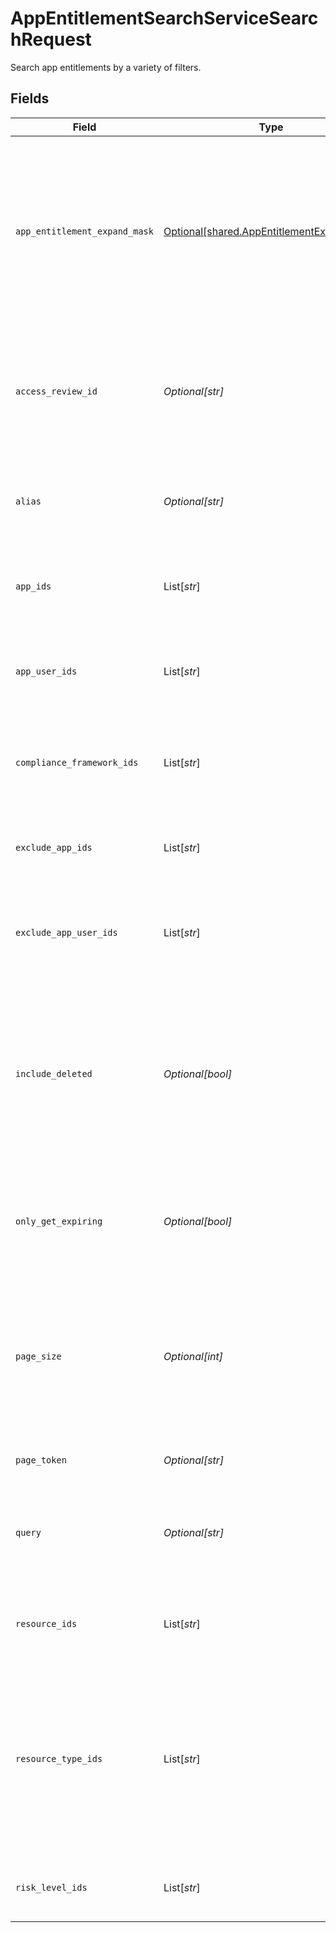 # AppEntitlementSearchServiceSearchRequest

Search app entitlements by a variety of filters.


## Fields

| Field                                                                                                                                       | Type                                                                                                                                        | Required                                                                                                                                    | Description                                                                                                                                 |
| ------------------------------------------------------------------------------------------------------------------------------------------- | ------------------------------------------------------------------------------------------------------------------------------------------- | ------------------------------------------------------------------------------------------------------------------------------------------- | ------------------------------------------------------------------------------------------------------------------------------------------- |
| `app_entitlement_expand_mask`                                                                                                               | [Optional[shared.AppEntitlementExpandMask]](../../models/shared/appentitlementexpandmask.md)                                                | :heavy_minus_sign:                                                                                                                          | The app entitlement expand mask allows the user to get additional information when getting responses containing app entitlement views.      |
| `access_review_id`                                                                                                                          | *Optional[str]*                                                                                                                             | :heavy_minus_sign:                                                                                                                          | Search for app entitlements that are being reviewed as part of this access review campaign.                                                 |
| `alias`                                                                                                                                     | *Optional[str]*                                                                                                                             | :heavy_minus_sign:                                                                                                                          | Search for app entitlements that have this alias (exact match).                                                                             |
| `app_ids`                                                                                                                                   | List[*str*]                                                                                                                                 | :heavy_minus_sign:                                                                                                                          | Search for app entitlements contained in any of these apps.                                                                                 |
| `app_user_ids`                                                                                                                              | List[*str*]                                                                                                                                 | :heavy_minus_sign:                                                                                                                          | Search for app entitlements that are granted to any of these app user ids.                                                                  |
| `compliance_framework_ids`                                                                                                                  | List[*str*]                                                                                                                                 | :heavy_minus_sign:                                                                                                                          | Search for app entitlements that are part of these compliace frameworks.                                                                    |
| `exclude_app_ids`                                                                                                                           | List[*str*]                                                                                                                                 | :heavy_minus_sign:                                                                                                                          | Exclude app entitlements from the results that are in these app IDs.                                                                        |
| `exclude_app_user_ids`                                                                                                                      | List[*str*]                                                                                                                                 | :heavy_minus_sign:                                                                                                                          | Exclude app entitlements from the results that these app users have granted.                                                                |
| `include_deleted`                                                                                                                           | *Optional[bool]*                                                                                                                            | :heavy_minus_sign:                                                                                                                          | Include deleted app entitlements, this includes app entitlements that have a deleted parent object (app, app resource, app resource type)   |
| `only_get_expiring`                                                                                                                         | *Optional[bool]*                                                                                                                            | :heavy_minus_sign:                                                                                                                          | Restrict results to only those who have expiring app entitlement user bindings.                                                             |
| `page_size`                                                                                                                                 | *Optional[int]*                                                                                                                             | :heavy_minus_sign:                                                                                                                          | The pageSize where 0 <= pageSize <= 100. Values < 10 will be set to 10. A value of 0 returns the default page size (currently 25)           |
| `page_token`                                                                                                                                | *Optional[str]*                                                                                                                             | :heavy_minus_sign:                                                                                                                          | The pageToken field.                                                                                                                        |
| `query`                                                                                                                                     | *Optional[str]*                                                                                                                             | :heavy_minus_sign:                                                                                                                          | Query the app entitlements with a fuzzy search on display name and description.                                                             |
| `resource_ids`                                                                                                                              | List[*str*]                                                                                                                                 | :heavy_minus_sign:                                                                                                                          | Search for app entitlements that belongs to these resources.                                                                                |
| `resource_type_ids`                                                                                                                         | List[*str*]                                                                                                                                 | :heavy_minus_sign:                                                                                                                          | Search for app entitlements that are for items with resources types that have matching names. Example names are "group", "role", and "app". |
| `risk_level_ids`                                                                                                                            | List[*str*]                                                                                                                                 | :heavy_minus_sign:                                                                                                                          | Search for app entitlements with these risk levels.                                                                                         |